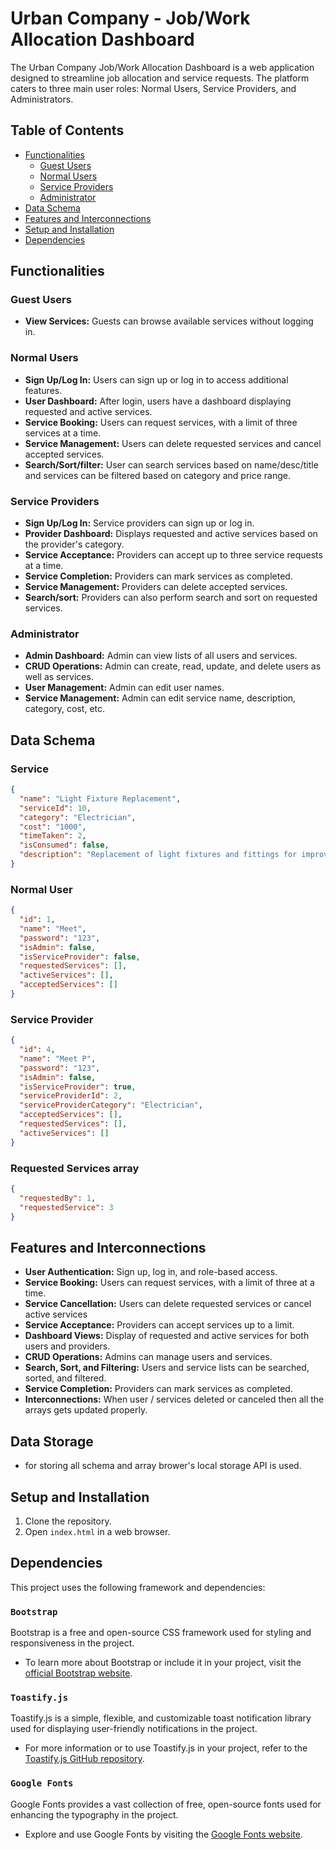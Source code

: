 # Urban Company - Job/Work Allocation Dashboard

The Urban Company Job/Work Allocation Dashboard is a web application designed to streamline job allocation and service requests. The platform caters to three main user roles: Normal Users, Service Providers, and Administrators.

## Table of Contents
- [Functionalities](#functionalities)
  - [Guest Users](#guest-users)
  - [Normal Users](#normal-users)
  - [Service Providers](#service-providers)
  - [Administrator](#administrator)
- [Data Schema](#data-schema)
- [Features and Interconnections](#features-and-interconnections)
- [Setup and Installation](#setup-and-installation)
- [Dependencies](#dependencies)

## Functionalities

### Guest Users
- **View Services:** Guests can browse available services without logging in.

### Normal Users
- **Sign Up/Log In:** Users can sign up or log in to access additional features.
- **User Dashboard:** After login, users have a dashboard displaying requested and active services.
- **Service Booking:** Users can request services, with a limit of three services at a time.
- **Service Management:** Users can delete requested services and cancel accepted services.
- **Search/Sort/filter:** User can search services based on name/desc/title and services can be filtered based on category and price range.

### Service Providers
- **Sign Up/Log In:** Service providers can sign up or log in.
- **Provider Dashboard:** Displays requested and active services based on the provider's category.
- **Service Acceptance:** Providers can accept up to three service requests at a time.
- **Service Completion:** Providers can mark services as completed.
- **Service Management:** Providers can delete accepted services.
- **Search/sort:** Providers can also perform search and sort on requested services.

### Administrator
- **Admin Dashboard:** Admin can view lists of all users and services.
- **CRUD Operations:** Admin can create, read, update, and delete users as well as services.
- **User Management:** Admin can edit user names.
- **Service Management:** Admin can edit service name, description, category, cost, etc.


## Data Schema

### Service
```json
{
  "name": "Light Fixture Replacement",
  "serviceId": 10,
  "category": "Electrician",
  "cost": "1000",
  "timeTaken": 2,
  "isConsumed": false,
  "description": "Replacement of light fixtures and fittings for improved lighting."
}
```

### Normal User
```json
{
  "id": 1,
  "name": "Meet",
  "password": "123",
  "isAdmin": false,
  "isServiceProvider": false,
  "requestedServices": [],
  "activeServices": [],
  "acceptedServices": []
}
```

### Service Provider
```json
{
  "id": 4,
  "name": "Meet P",
  "password": "123",
  "isAdmin": false,
  "isServiceProvider": true,
  "serviceProviderId": 2,
  "serviceProviderCategory": "Electrician",
  "acceptedServices": [],
  "requestedServices": [],
  "activeServices": []
}
```

### Requested Services array
```json
{
  "requestedBy": 1,
  "requestedService": 3 
}
```

## Features and Interconnections
- **User Authentication:** Sign up, log in, and role-based access.
- **Service Booking:** Users can request services, with a limit of three at a time.
- **Service Cancellation:** Users can delete requested services or cancel active services
- **Service Acceptance:** Providers can accept services up to a limit.
- **Dashboard Views:** Display of requested and active services for both users and providers.
- **CRUD Operations:** Admins can manage users and services.
- **Search, Sort, and Filtering:** Users and service lists can be searched, sorted, and filtered.
- **Service Completion:** Providers can mark services as completed.
- **Interconnections:** When user / services deleted or canceled then all the arrays gets updated properly.

## Data Storage
- for storing all schema and array brower's local storage API is used.

## Setup and Installation
1. Clone the repository.
2. Open `index.html` in a web browser.

## Dependencies

This project uses the following framework and dependencies:

### `Bootstrap`
Bootstrap is a free and open-source CSS framework used for styling and responsiveness in the project.

- To learn more about Bootstrap or include it in your project, visit the [official Bootstrap website](https://getbootstrap.com/).

### `Toastify.js`
Toastify.js is a simple, flexible, and customizable toast notification library used for displaying user-friendly notifications in the project.

- For more information or to use Toastify.js in your project, refer to the [Toastify.js GitHub repository](https://github.com/apvarun/toastify-js).

### `Google Fonts`
Google Fonts provides a vast collection of free, open-source fonts used for enhancing the typography in the project.

- Explore and use Google Fonts by visiting the [Google Fonts website](https://fonts.google.com/).
